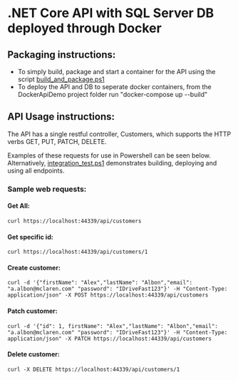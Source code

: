 # .NET Core API with SQL Server DB deployed through Docker

## Packaging instructions:
- To simply build, package and start a container for the API using the script [build_and_package.ps1](./DockerApiDemo/build_and_package.ps1)
- To deploy the API and DB to seperate docker containers, from the DockerApiDemo project folder run "docker-compose up --build"


## API Usage instructions:
The API has a single restful controller, Customers, which supports the HTTP verbs GET, PUT, PATCH, DELETE.

Examples of these requests for use in Powershell can be seen below. Alternatively, [integration_test.ps1](integration_test.ps1) demonstrates building, deploying and using all endpoints.

### Sample web requests:
#### Get All: 
`curl https://localhost:44339/api/customers`

#### Get specific id: 
`curl https://localhost:44339/api/customers/1`

#### Create customer: 
`curl -d '{"firstName": "Alex","lastName": "Albon","email": "a.albon@mclaren.com" "password": "IDriveFast123"}' -H "Content-Type: application/json" -X POST https://localhost:44339/api/customers`

#### Patch customer: 
`curl -d '{"id": 1, firstName": "Alex","lastName": "Albon","email": "a.albon@mclaren.com" "password": "IDriveFast123"}' -H "Content-Type: application/json" -X PATCH https://localhost:44339/api/customers`

#### Delete customer:  
`curl -X DELETE https://localhost:44339/api/customers/1`